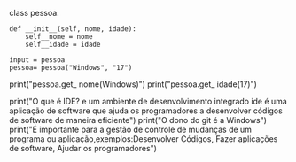 class pessoa:

    def __init__(self, nome, idade):
        self__nome = nome
        self__idade = idade
    
    input = pessoa
    pessoa= pessoa("Windows", "17")

print("pessoa.get_ nome(Windows)")
print("pessoa.get_ idade(17)")


print("O que é IDE? e um  ambiente de desenvolvimento integrado ide é uma aplicação de software que ajuda os programadores a desenvolver códigos de software de maneira eficiente")
print("O dono do git é a Windows")
print("É importante para a gestão de controle de mudanças de um programa ou aplicação,exemplos:Desenvolver Códigos, Fazer aplicações de software, Ajudar os programadores") 
